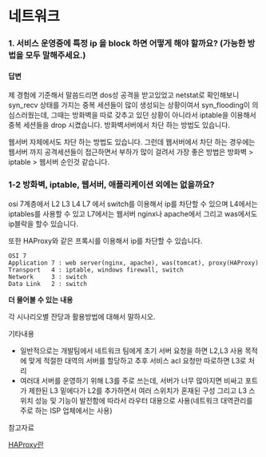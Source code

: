 네트워크
==========================

### 1. 서비스 운영중에 특정 ip 을 block 하면 어떻게 해야 할까요? (가능한 방법을 모두 말해주세요.)

#### 답변

제 경험에 기준해서 말씀드리면 dos성 공격을 받고있었고 netstat로 확인해보니 syn_recv 상태를 가지는 중복 세션들이 많이 생성되는 상황이여서 syn_flooding이 의심스러웠는데, 그때는 방화벽을 따로 갖추고 있던 상황이 아니라서 iptable을 이용해서 중복 세션들을 drop 시켰습니다. 
방화벽서버에서 차단 하는 방법도 있습니다.

웹서버 자체에서도 차단 하는 방법도 있습니다. 그런데 웹서버에서 차단 하는 경우에는 웹서버 까지 공격세션들이 접근하면서 부하가 많이 걸려서 가장 좋은 방법은 방화벽 > iptable > 웹서버 순인것 같습니다.

### 1-2 방화벽, iptable, 웹서버, 애플리케이션 외에는 없을까요?

osi 7계층에서 L2 L3 L4 L7 에서 switch를 이용해서 ip를 차단할 수 있으며 L4에서는 iptables를 사용할 수 있고 L7에서는 웹서버 nginx나 apache에서 그리고 was에서도 ip블락을 할수 있습니다.

또한 HAProxy와 같은 프록시를 이용해서 ip를 차단할 수 있습니다.


    OSI 7 
    Application 7 : web server(nginx, apache), was(tomcat), proxy(HAProxy)
    Transport   4 : iptable, windows firewall, switch
    Network     3 : switch
    Data Link   2 : switch

**더 물어볼 수 있는 내용**

각 시나리오별 잔당과 활용방법에 대해서 말하시오.

기타내용
- 일반적으로는 개발팀에서 네트워크 팀에게 초기 서버 요청을 하면 L2,L3 사용 목적에 맞게 적절한 대역의 서버를 할당하고 추후 서비스 acl 요청만 따로하면 L3로 처리 
-  여러대 서버를 운영하기 위해 L3를 주로 쓰는데, 서버가 너무 많아지면 비싸고 포트가 제한된 L3 밑에다가 L2를 추가하면서 여러 스위치가 혼재된 구성 그리고 L3 스위치 성능 및 기능이 발전함에 따라서 라우터 대용으로 사용(네트워크 대역관리를 주로 하는 ISP 업체에서는 사용) 

참고자료 

[HAProxy란](http://d2.naver.com/helloworld/284659m)